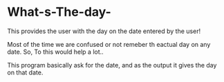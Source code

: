 # What-s-The-day-
This provides the user with the day on the date entered by the user!

Most of the time we are confused or not remeber th eactual day on any date.
So,
  To this would help a lot.. 
  
This program basically ask for the date,
and as the output it gives the day on that date.
